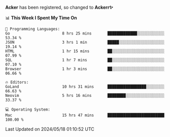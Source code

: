 **Acker** has been registered, so changed to **Ackerr✨**

<!--START_SECTION:waka-->
📊 **This Week I Spent My Time On** 

```text
💬 Programming Languages: 
Go                       8 hrs 25 mins       █████████████░░░░░░░░░░░░   53.34 % 
JSON                     3 hrs 1 min         █████░░░░░░░░░░░░░░░░░░░░   19.14 % 
HTML                     1 hr 15 mins        ██░░░░░░░░░░░░░░░░░░░░░░░   07.99 % 
SQL                      1 hr 7 mins         ██░░░░░░░░░░░░░░░░░░░░░░░   07.10 % 
Browser                  1 hr 3 mins         ██░░░░░░░░░░░░░░░░░░░░░░░   06.66 % 

🔥 Editors: 
GoLand                   10 hrs 31 mins      █████████████████░░░░░░░░   66.63 % 
Neovim                   5 hrs 16 mins       ████████░░░░░░░░░░░░░░░░░   33.37 % 

💻 Operating System: 
Mac                      15 hrs 47 mins      █████████████████████████   100.00 % 
```


 Last Updated on 2024/05/18 01:10:52 UTC
<!--END_SECTION:waka-->
